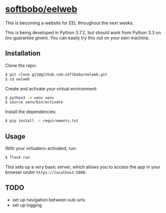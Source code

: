 # [softbobo/eelweb](https://github.com/softbobo/eelweb)

This is becoming a website for EEL throughout the next weeks.

This is being developed in Python 3.7.2, but should work from Python 3.3 on (no guarantee given). You can easily try this out on your own machine. 

## Installation

Clone the repo:

```bash
$ git clone git@github.com:softbobo/eelweb.git
$ cd eelweb
```

Create and activate your virtual environment:

```bash
$ python3 -m venv venv
$ source venv/bin/activate
```

Install the dependencies:

```bash
$ pip install -r requirements.txt
```

## Usage

With your virtualenv activated, run: 

```bash
$ flask run
```
This sets up a very basic server, which allows you to access the app in your browser under `https://localhost:5000`.

## TODO

- set up navigation between sub-urls
- set up logging

